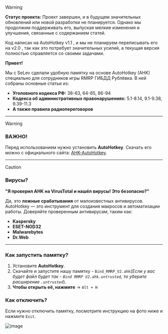 > [!WARNING]
> **Статус проекта:**
> Проект завершен, и в будущем значительных обновлений или новой разработки не планируется. Однако мы продолжим поддерживать его, выпуская мелкие изменения и улучшения, связанные с содержанием статей.
>
> Код написан на AutoHotkey v1.1 , и мы не планируем переписывать его на v2.0 , так как это потребует значительных усилий, а текущая версия полностью справляется со своими задачами.

**Привет!**

Мы с SeLev сделали удобную памятку на основе AutoHotkey (AHK) специально для сотрудников игры RMRP ГИБДД Рублёвка. В ней собраны основные статьи из:
- **Уголовного кодекса РФ:** 38-63, 64-85, 86-94
- **Кодекса об административных правонарушениях:** 5.1-8.14, 9.1-9.38, 9.39-11.3
- **А также правила радиопереговоров**

---

> [!WARNING]
> ### **ВАЖНО!**
> Перед использованием нужно установить **AutoHotkey**. Скачать его можно с официального сайта: [AHK-AutoHotkey](https://www.autohotkey.com/).

---

> [!CAUTION]
> ### **Вирусы?**
> **"Я проверил AHK на VirusTotal и нашёл вирусы! Это безопасно?"**
>
> Да, это **ложные срабатывания** от малоизвестных антивирусов. AutoHotkey — это инструмент для создания макросов и автоматизации работы. Доверяйте проверенным антивирусам, таким как:
> - **Kaspersky**
> - **ESET-NOD32**
> - **Malwarebytes**
> - **Dr.Web**

---

### **Как запустить памятку?**
1. Установите **AutoHotkey**.
2. Скачайте и запустите нашу памятку - `Bind_RMRP_V2.ahk`(*Если у вас будет файл будет так - `Bind RMRP V2.ahk.untrusted`, то уберите расширение `.untrusted`*).
3. **Чтобы открыть её, нажмите** → `Alt + H`

### **Как отключить?**
Если нужно отключить памятку, посмотрите инструкцию на фото ниже и нажмите `Exit`.

![image](https://github.com/user-attachments/assets/dd7e7fc0-3a80-421e-9ad0-e2b462c5312d)
